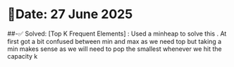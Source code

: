 # 🧠Date: 27 June 2025

##-✅ Solved: 
	[Top K Frequent Elements] : Used a minheap to solve this . At first got a bit confused between min and max as we need top but taking a min makes sense as we will need to pop the smallest whenever we hit the capacity k 



